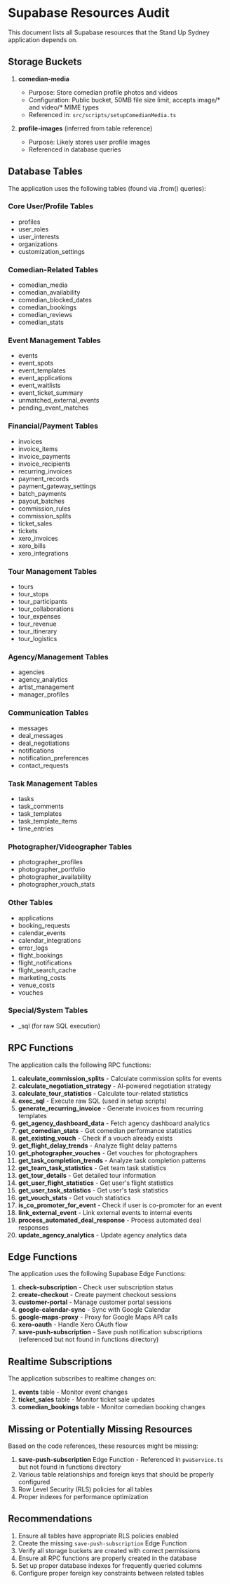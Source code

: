 # Supabase Resources Audit

This document lists all Supabase resources that the Stand Up Sydney application depends on.

## Storage Buckets

1. **comedian-media**
   - Purpose: Store comedian profile photos and videos
   - Configuration: Public bucket, 50MB file size limit, accepts image/* and video/* MIME types
   - Referenced in: `src/scripts/setupComedianMedia.ts`

2. **profile-images** (inferred from table reference)
   - Purpose: Likely stores user profile images
   - Referenced in database queries

## Database Tables

The application uses the following tables (found via .from() queries):

### Core User/Profile Tables
- profiles
- user_roles
- user_interests
- organizations
- customization_settings

### Comedian-Related Tables
- comedian_media
- comedian_availability
- comedian_blocked_dates
- comedian_bookings
- comedian_reviews
- comedian_stats

### Event Management Tables
- events
- event_spots
- event_templates
- event_applications
- event_waitlists
- event_ticket_summary
- unmatched_external_events
- pending_event_matches

### Financial/Payment Tables
- invoices
- invoice_items
- invoice_payments
- invoice_recipients
- recurring_invoices
- payment_records
- payment_gateway_settings
- batch_payments
- payout_batches
- commission_rules
- commission_splits
- ticket_sales
- tickets
- xero_invoices
- xero_bills
- xero_integrations

### Tour Management Tables
- tours
- tour_stops
- tour_participants
- tour_collaborations
- tour_expenses
- tour_revenue
- tour_itinerary
- tour_logistics

### Agency/Management Tables
- agencies
- agency_analytics
- artist_management
- manager_profiles

### Communication Tables
- messages
- deal_messages
- deal_negotiations
- notifications
- notification_preferences
- contact_requests

### Task Management Tables
- tasks
- task_comments
- task_templates
- task_template_items
- time_entries

### Photographer/Videographer Tables
- photographer_profiles
- photographer_portfolio
- photographer_availability
- photographer_vouch_stats

### Other Tables
- applications
- booking_requests
- calendar_events
- calendar_integrations
- error_logs
- flight_bookings
- flight_notifications
- flight_search_cache
- marketing_costs
- venue_costs
- vouches

### Special/System Tables
- _sql (for raw SQL execution)

## RPC Functions

The application calls the following RPC functions:

1. **calculate_commission_splits** - Calculate commission splits for events
2. **calculate_negotiation_strategy** - AI-powered negotiation strategy
3. **calculate_tour_statistics** - Calculate tour-related statistics
4. **exec_sql** - Execute raw SQL (used in setup scripts)
5. **generate_recurring_invoice** - Generate invoices from recurring templates
6. **get_agency_dashboard_data** - Fetch agency dashboard analytics
7. **get_comedian_stats** - Get comedian performance statistics
8. **get_existing_vouch** - Check if a vouch already exists
9. **get_flight_delay_trends** - Analyze flight delay patterns
10. **get_photographer_vouches** - Get vouches for photographers
11. **get_task_completion_trends** - Analyze task completion patterns
12. **get_team_task_statistics** - Get team task statistics
13. **get_tour_details** - Get detailed tour information
14. **get_user_flight_statistics** - Get user's flight statistics
15. **get_user_task_statistics** - Get user's task statistics
16. **get_vouch_stats** - Get vouch statistics
17. **is_co_promoter_for_event** - Check if user is co-promoter for an event
18. **link_external_event** - Link external events to internal events
19. **process_automated_deal_response** - Process automated deal responses
20. **update_agency_analytics** - Update agency analytics data

## Edge Functions

The application uses the following Supabase Edge Functions:

1. **check-subscription** - Check user subscription status
2. **create-checkout** - Create payment checkout sessions
3. **customer-portal** - Manage customer portal sessions
4. **google-calendar-sync** - Sync with Google Calendar
5. **google-maps-proxy** - Proxy for Google Maps API calls
6. **xero-oauth** - Handle Xero OAuth flow
7. **save-push-subscription** - Save push notification subscriptions (referenced but not found in functions directory)

## Realtime Subscriptions

The application subscribes to realtime changes on:

1. **events** table - Monitor event changes
2. **ticket_sales** table - Monitor ticket sale updates
3. **comedian_bookings** table - Monitor comedian booking changes

## Missing or Potentially Missing Resources

Based on the code references, these resources might be missing:

1. **save-push-subscription** Edge Function - Referenced in `pwaService.ts` but not found in functions directory
2. Various table relationships and foreign keys that should be properly configured
3. Row Level Security (RLS) policies for all tables
4. Proper indexes for performance optimization

## Recommendations

1. Ensure all tables have appropriate RLS policies enabled
2. Create the missing `save-push-subscription` Edge Function
3. Verify all storage buckets are created with correct permissions
4. Ensure all RPC functions are properly created in the database
5. Set up proper database indexes for frequently queried columns
6. Configure proper foreign key constraints between related tables